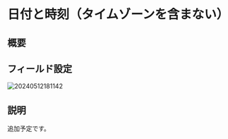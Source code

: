# 日付と時刻（タイムゾーンを含まない）

## 概要

## フィールド設定

![20240512181142](https://static-docs.nocobase.com/20240512181142.png)

## 説明

追加予定です。

